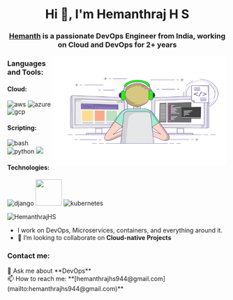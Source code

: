 <!-- Header Section -->
<h1 align="center">Hi 👋, I'm Hemanthraj H S</h1>
<h3 align="center"><a href="https://www.linkedin.com/in/hemanthraj-hs/" target="_blank" rel="noreferrer">Hemanth</a> is a passionate DevOps Engineer from India, working on Cloud and DevOps for 2+ years</h3>

<!-- GIF -->
<img align="right" height="250" width="400" src="https://raw.githubusercontent.com/mikonoid/mikonoid/main/images/gifs/coder3.gif" />

<!-- Languages and Tools Section -->
<h3 align="left">Languages and Tools:</h3>

<!-- Cloud Section -->
<h4>Cloud:</h4>
<p align="left">
    <img src="https://www.logigroup.com/images/Logo_aws.gif" alt="aws" width="80" height="60"/>
    <img src="https://www.vectorlogo.zone/logos/microsoft_azure/microsoft_azure-icon.svg" alt="azure" width="60" height="60"/>
    <img src="https://www.gend.co/hs-fs/hubfs/gcp-logo-cloud.png?width=730&name=gcp-logo-cloud.png" alt="gcp" width="60" height="60"/>
    <!-- Add more cloud-related tools here -->
</p>

<!-- Scripting Section -->
<h4>Scripting:</h4>
<p align="left">
    <img src="https://e7.pngegg.com/pngimages/330/276/png-clipart-bash-shell-script-bourne-shell-scripting-language-unix-shell-shell-rectangle-logo.png" alt="bash" width="80" height="80"/>
    <img src="https://i.giphy.com/media/KAq5w47R9rmTuvWOWa/giphy.webp" alt="python" width="80" height="80"/>
    <img src="https://miro.medium.com/max/1000/1*Gbi_XNOkPFbWkIkJC7LnBQ.gif" height="80"/>
</p>

<!-- Technologies Section -->
<h4>Technologies:</h4>
<p align="left">
    <img src="https://blog-geek-midia.s3.amazonaws.com/wp-content/uploads/2020/08/13110931/django-framework.png" alt="django" width="60" height="60"/>
    <img src="https://th.bing.com/th/id/OIP.6aiG8217Vy9kEpF5k9ag4QHaJQ?pid=ImgDet&rs=1" width="60" height="60"/>
    <img src="https://upload.wikimedia.org/wikipedia/commons/thumb/3/39/Kubernetes_logo_without_workmark.svg/2109px-Kubernetes_logo_without_workmark.svg.png" alt="kubernetes" width="60" height="60"/>
</p>

<!-- Stats and GitHub activity -->
<p align="left"> <img src="https://komarev.com/ghpvc/?username=HemanthrajHS&label=Profile views&color=0e75b6&style=flat" alt="HemanthrajHS" /> </p>

- I work on DevOps, Microservices, containers, and everything around it.
- 👯 I’m looking to collaborate on **Cloud-native Projects**

<!-- Contact Section -->
<h3>Contact me:</h3>
<p align="left">
    💬 Ask me about **DevOps**<br/>
    📫 How to reach me: **[hemanthrajhs944@gmail.com](mailto:hemanthrajhs944@gmail.com)**
</p>
